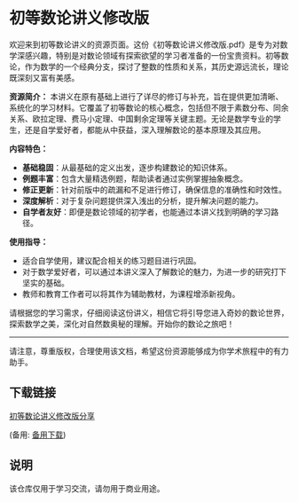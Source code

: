 # 初等数论讲义修改版

欢迎来到初等数论讲义的资源页面。这份《初等数论讲义修改版.pdf》是专为对数学深感兴趣，特别是对数论领域有探索欲望的学习者准备的一份宝贵资料。初等数论，作为数学的一个经典分支，探讨了整数的性质和关系，其历史源远流长，理论既深刻又富有美感。

**资源简介：**
本讲义在原有基础上进行了详尽的修订与补充，旨在提供更加清晰、系统化的学习材料。它覆盖了初等数论的核心概念，包括但不限于素数分布、同余关系、欧拉定理、费马小定理、中国剩余定理等关键主题。无论是数学专业的学生，还是自学爱好者，都能从中获益，深入理解数论的基本原理及其应用。

**内容特色：**
- **基础稳固**：从最基础的定义出发，逐步构建数论的知识体系。
- **例题丰富**：包含大量精选例题，帮助读者通过实例掌握抽象概念。
- **修正更新**：针对前版中的疏漏和不足进行修订，确保信息的准确性和时效性。
- **深度解析**：对于复杂问题提供深入浅出的分析，提升解决问题的能力。
- **自学者友好**：即便是数论领域的初学者，也能通过本讲义找到明确的学习路径。

**使用指导：**
- 适合自学使用，建议配合相关的练习题目进行巩固。
- 对于数学爱好者，可以通过本讲义深入了解数论的魅力，为进一步的研究打下坚实的基础。
- 教师和教育工作者可以将其作为辅助教材，为课程增添新视角。

请根据您的学习需求，仔细阅读这份讲义，相信它将引导您进入奇妙的数论世界，探索数学之美，深化对自然数奥秘的理解。开始你的数论之旅吧！

---

请注意，尊重版权，合理使用该文档，希望这份资源能够成为你学术旅程中的有力助手。

## 下载链接
[初等数论讲义修改版分享](https://pan.quark.cn/s/d35c763a59f2) 

(备用: [备用下载](https://pan.baidu.com/s/1-I8gzvyIP_r_hWP_5zkK8g?pwd=1234))

## 说明

该仓库仅用于学习交流，请勿用于商业用途。
